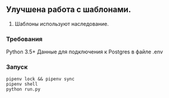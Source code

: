 ## Улучшена работа с шаблонами.

1) Шаблоны используют наследование.

### Требования
Python 3.5+
Данные для подключения к Postgres в файле .env

### Запуск

```
pipenv lock && pipenv sync
pipenv shell
python run.py
```
